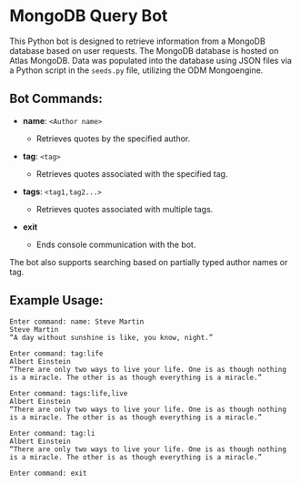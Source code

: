 # MongoDB Query Bot

This Python bot is designed to retrieve information from a MongoDB database based on user requests. The MongoDB database is hosted on Atlas MongoDB. Data was populated into the database using JSON files via a Python script in the `seeds.py` file, utilizing the ODM Mongoengine.

## Bot Commands:

- **name**: `<Author name>`
  - Retrieves quotes by the specified author.

- **tag**: `<tag>`
  - Retrieves quotes associated with the specified tag.

- **tags**: `<tag1,tag2...>`
  - Retrieves quotes associated with multiple tags.

- **exit**
  - Ends console communication with the bot.

The bot also supports searching based on partially typed author names or tag.

## Example Usage:

```
Enter command: name: Steve Martin
Steve Martin
“A day without sunshine is like, you know, night.”

Enter command: tag:life
Albert Einstein
“There are only two ways to live your life. One is as though nothing is a miracle. The other is as though everything is a miracle.”

Enter command: tags:life,live
Albert Einstein
“There are only two ways to live your life. One is as though nothing is a miracle. The other is as though everything is a miracle.”

Enter command: tag:li
Albert Einstein
“There are only two ways to live your life. One is as though nothing is a miracle. The other is as though everything is a miracle.”

Enter command: exit